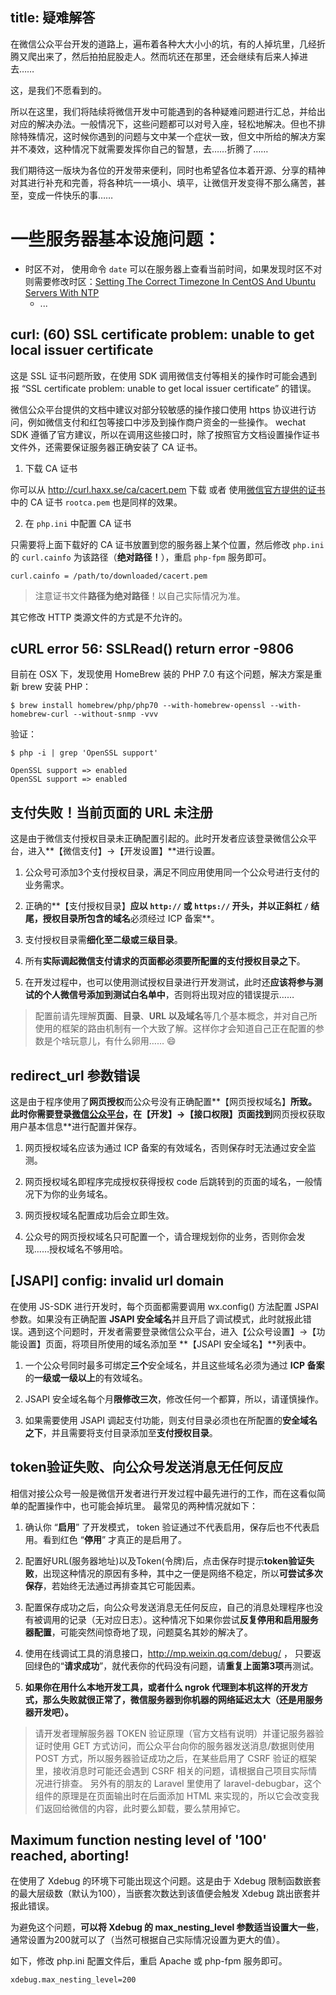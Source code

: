 title: 疑难解答
---

在微信公众平台开发的道路上，遍布着各种大大小小的坑，有的人掉坑里，几经折腾又爬出来了，然后拍拍屁股走人。然而坑还在那里，还会继续有后来人掉进去……

这，是我们不愿看到的。

所以在这里，我们将陆续将微信开发中可能遇到的各种疑难问题进行汇总，并给出对应的解决办法。一般情况下，这些问题都可以对号入座，轻松地解决。但也不排除特殊情况，这时候你遇到的问题与文中某一个症状一致，但文中所给的解决方案并不凑效，这种情况下就需要发挥你自己的智慧，去……折腾了……

我们期待这一版块为各位的开发带来便利，同时也希望各位本着开源、分享的精神对其进行补充和完善，将各种坑一一填小、填平，让微信开发变得不那么痛苦，甚至，变成一件快乐的事……

# 一些服务器基本设施问题：

- 时区不对， 使用命令 `date` 可以在服务器上查看当前时间，如果发现时区不对则需要修改时区：[Setting The Correct Timezone In CentOS And Ubuntu Servers With NTP](https://www.liberiangeek.net/2013/02/setting-the-correct-timezone-in-centos-and-ubuntu-servers-with-ntp/)
    - ...


## curl: (60) SSL certificate problem: unable to get local issuer certificate

这是 SSL 证书问题所致，在使用 SDK 调用微信支付等相关的操作时可能会遇到报 “SSL certificate problem: unable to get local issuer certificate” 的错误。

微信公众平台提供的文档中建议对部分较敏感的操作接口使用 https 协议进行访问，例如微信支付和红包等接口中涉及到操作商户资金的一些操作。
wechat SDK 遵循了官方建议，所以在调用这些接口时，除了按照官方文档设置操作证书文件外，还需要保证服务器正确安装了 CA 证书。

1. 下载 CA 证书

  你可以从 http://curl.haxx.se/ca/cacert.pem 下载 或者 使用[微信官方提供的证书](https://pay.weixin.qq.com/wiki/doc/api/app.php?chapter=4_3)中的 CA 证书 `rootca.pem` 也是同样的效果。

2. 在 `php.ini` 中配置 CA 证书

  只需要将上面下载好的 CA 证书放置到您的服务器上某个位置，然后修改 `php.ini` 的 `curl.cainfo` 为该路径（**绝对路径！**），重启 `php-fpm` 服务即可。

  ```
  curl.cainfo = /path/to/downloaded/cacert.pem
  ```
  > 注意证书文件**路径为绝对路径**！以自己实际情况为准。

  其它修改 HTTP 类源文件的方式是不允许的。

## cURL error 56: SSLRead() return error -9806

目前在 OSX 下，发现使用 HomeBrew 装的 PHP 7.0 有这个问题，解决方案是重新 brew 安装 PHP：

```shell
$ brew install homebrew/php/php70 --with-homebrew-openssl --with-homebrew-curl --without-snmp -vvv
```

验证：

```shell
$ php -i | grep 'OpenSSL support'

OpenSSL support => enabled
OpenSSL support => enabled
```


## 支付失败！当前页面的 URL 未注册

这是由于微信支付授权目录未正确配置引起的。此时开发者应该登录微信公众平台，进入**【微信支付】->【开发设置】**进行设置。

1. 公众号可添加3个支付授权目录，满足不同应用使用同一个公众号进行支付的业务需求。

2. 正确的**【支付授权目录】**应以 `http://` 或 `https://` 开头，并以正斜杠 `/` 结尾，授权目录所包含的域名**必须经过 ICP 备案**。

3. 支付授权目录需**细化至二级或三级目录**。

4. 所有**实际调起微信支付请求的页面都必须要所配置的支付授权目录之下**。

5. 在开发过程中，也可以使用测试授权目录进行开发测试，此时还**应该将参与测试的个人微信号添加到测试白名单中**，否则将出现对应的错误提示……

> 配置前请先理解**页面**、**目录**、**URL **以及**域名**等几个基本概念，并对自己所使用的框架的路由机制有一个大致了解。这样你才会知道自己正在配置的参数是个啥玩意儿，有什么卵用…… :smile:


## redirect_url 参数错误

这是由于程序使用了**网页授权**而公众号没有正确配置**【网页授权域名】**所致。此时你需要登录[微信公众平台](https://mp.weixin.qq.com/)，在【开发】->【接口权限】页面找到**网页授权获取用户基本信息**进行配置并保存。

1. 网页授权域名应该为通过 ICP 备案的有效域名，否则保存时无法通过安全监测。

2. 网页授权域名即程序完成授权获得授权  code 后跳转到的页面的域名，一般情况下为你的业务域名。

3. 网页授权域名配置成功后会立即生效。

4. 公众号的网页授权域名只可配置一个，请合理规划你的业务，否则你会发现……授权域名不够用哈。


## [JSAPI] config: invalid url domain
在使用 JS-SDK 进行开发时，每个页面都需要调用 wx.config() 方法配置 JSPAI 参数。如果没有正确配置 **JSAPI 安全域名**并且开启了调试模式，此时就报此错误。遇到这个问题时，开发者需要登录微信公众平台，进入【公众号设置】->【功能设置】页面，将项目所使用的域名添加至 **【JSAPI 安全域名】**列表中。

1. 一个公众号同时最多可绑定**三个**安全域名，并且这些域名必须为通过 **ICP 备案**的**一级或一级以上**的有效域名。

2. JSAPI 安全域名每个月**限修改三次**，修改任何一个都算，所以，请谨慎操作。

3. 如果需要使用 JSAPI 调起支付功能，则支付目录必须也在所配置的**安全域名之下**，并且需要将支付目录添加至**支付授权目录**。

## token验证失败、向公众号发送消息无任何反应

相信对接公众号一般是微信开发者进行开发过程中最先进行的工作，而在这看似简单的配置操作中，也可能会掉坑里。
最常见的两种情况就如下：

1. 确认你 “**启用**” 了开发模式， token 验证通过不代表启用，保存后也不代表启用。看到红色 “**停用**” 才真正的是启用了。

2. 配置好URL(服务器地址)以及Token(令牌)后，点击保存时提示**token验证失败**，出现这种情况的原因有多种，其中之一便是网络不稳定，所以**可尝试多次保存**，若始终无法通过再排查其它可能因素。

3. 配置保存成功之后，向公众号发送消息无任何反应，自己的消息处理程序也没有被调用的记录（无对应日志）。这种情况下如果你尝试**反复停用和启用服务器配置**，可能突然间惊奇地了现，问题莫名其妙的解决了。

4. 使用在线调试工具的消息接口，http://mp.weixin.qq.com/debug/ ， 只要返回绿色的“**请求成功**”，就代表你的代码没有问题，请**重复上面第3项**再测试。

5. **如果你在用什么本地开发工具，或者什么 ngrok 代理到本机这样的开发方式，那么失败就很正常了，微信服务器到你机器的网络延迟太大（还是用服务器开发吧）。**

> 请开发者理解服务器 TOKEN 验证原理（官方文档有说明）并谨记服务器验证时使用 GET 方式访问，而公众平台向你的服务器发送消息/数据则使用 POST 方式，所以服务器验证成功之后，在某些启用了 CSRF 验证的框架里，接收消息时可能还会遇到 CSRF 相关的问题，请根据自己项目实际情况进行排查。
> 另外有的朋友的 Laravel 里使用了 laravel-debugbar，这个组件的原理是在页面输出时在后面添加 HTML 来实现的，所以它会改变我们返回给微信的内容，此时要么卸载，要么禁用掉它。


## Maximum function nesting level of '100' reached, aborting!

在使用了 Xdebug 的环境下可能出现这个问题。这是由于 Xdebug 限制函数嵌套的最大层级数（默认为100），当嵌套次数达到该值便会触发 Xdebug 跳出嵌套并报此错误。

为避免这个问题，**可以将 Xdebug 的 max_nesting_level 参数适当设置大一些**，通常设置为200就可以了（当然可根据自己实际情况设置为更大的值）。

如下，修改 php.ini 配置文件后，重启 Apache 或 php-fpm 服务即可。

```
xdebug.max_nesting_level=200
```

